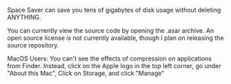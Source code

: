 Space Saver can save you tens of gigabytes of disk usage without deleting ANYTHING.

You can currently view the source code by opening the .asar archive.
An open source license is not currently available, though I plan on releasing the source repository.

MacOS Users: You can't see the effects of compression on applications from Finder. Instead, click on the Apple logo in the top left corner, go under "About this Mac", Click on Storage, and click "Manage"
